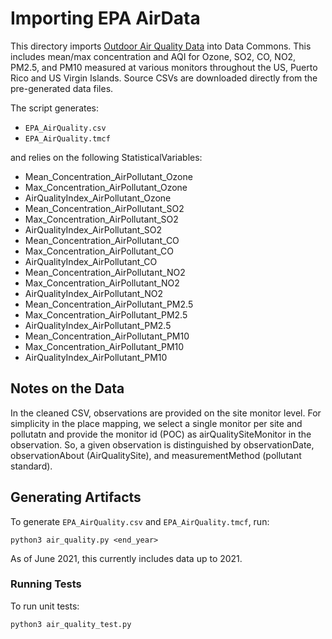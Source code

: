 # Importing EPA AirData
This directory imports [Outdoor Air Quality Data](https://aqs.epa.gov/aqsweb/airdata/download_files.html) into Data Commons. This includes mean/max concentration and AQI for Ozone, SO2, CO, NO2, PM2.5, and PM10 measured at various monitors throughout the  US, Puerto Rico and US Virgin Islands. Source CSVs are downloaded directly from the pre-generated data files.

The script generates:
- `EPA_AirQuality.csv`
- `EPA_AirQuality.tmcf`

and relies on the following StatisticalVariables:
- Mean_Concentration_AirPollutant_Ozone
- Max_Concentration_AirPollutant_Ozone
- AirQualityIndex_AirPollutant_Ozone
- Mean_Concentration_AirPollutant_SO2
- Max_Concentration_AirPollutant_SO2
- AirQualityIndex_AirPollutant_SO2
- Mean_Concentration_AirPollutant_CO
- Max_Concentration_AirPollutant_CO
- AirQualityIndex_AirPollutant_CO
- Mean_Concentration_AirPollutant_NO2
- Max_Concentration_AirPollutant_NO2
- AirQualityIndex_AirPollutant_NO2
- Mean_Concentration_AirPollutant_PM2.5
- Max_Concentration_AirPollutant_PM2.5
- AirQualityIndex_AirPollutant_PM2.5
- Mean_Concentration_AirPollutant_PM10
- Max_Concentration_AirPollutant_PM10
- AirQualityIndex_AirPollutant_PM10

## Notes on the Data
In the cleaned CSV, observations are provided on the site monitor level. For simplicity in the place mapping, we select a single monitor per site and pollutatn and provide the monitor id (POC) as airQualitySiteMonitor in the observation. So, a given observation is distinguished by observationDate, observationAbout (AirQualitySite), and measurementMethod (pollutant standard).

## Generating Artifacts
To generate `EPA_AirQuality.csv` and `EPA_AirQuality.tmcf`, run:
```
python3 air_quality.py <end_year>
```
As of June 2021, this currently includes data up to 2021.

### Running Tests
To run unit tests:
```
python3 air_quality_test.py
```
